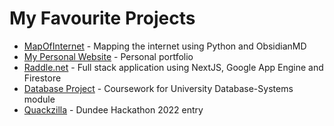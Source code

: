 
# My Favourite Projects
- [MapOfInternet](https://github.com/TheSloanRanger/MapOfInternet) - Mapping the internet using Python and ObsidianMD
- [My Personal Website](https://www.benfsloan.com/ "benfsloan.com") - Personal portfolio
- [Raddle.net](https://www.raddle.net/ "Raddle.net") - Full stack application using NextJS, Google App Engine and Firestore
- [Database Project](https://github.com/TheSloanRanger/Database-Project) - Coursework for University Database-Systems module
- [Quackzilla](https://github.com/TheSloanRanger/Quackzilla) - Dundee Hackathon 2022 entry

